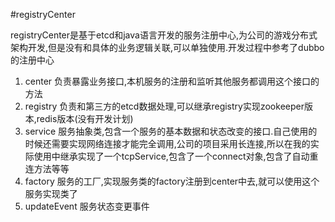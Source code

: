 #registryCenter

registryCenter是基于etcd和java语言开发的服务注册中心,为公司的游戏分布式架构开发,但是没有和具体的业务逻辑关联,可以单独使用.开发过程中参考了dubbo的注册中心

1. center 负责暴露业务接口,本机服务的注册和监听其他服务都调用这个接口的方法
2. registry 负责和第三方的etcd数据处理,可以继承registry实现zookeeper版本,redis版本(没有开发计划)
3. service 服务抽象类,包含一个服务的基本数据和状态改变的接口.自己使用的时候还需要实现网络连接才能完全调用,公司的项目采用长连接,所以在我的实际使用中继承实现了一个tcpService,包含了一个connect对象,包含了自动重连方法等等
4. factory 服务的工厂,实现服务类的factory注册到center中去,就可以使用这个服务实现类了
5. updateEvent 服务状态变更事件